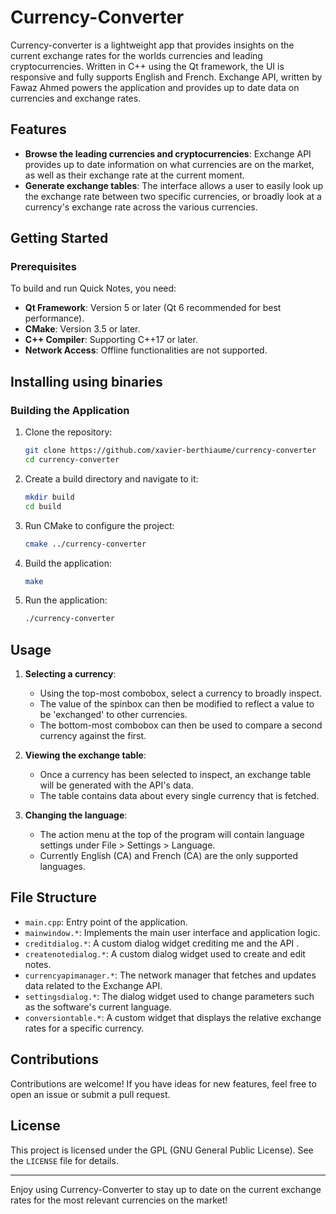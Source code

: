 # Currency-Converter

Currency-converter is a lightweight app that provides insights on the current exchange rates for the worlds currencies and leading cryptocurrencies. Written in C++ using the Qt framework, the UI is responsive and fully supports English and French. Exchange API, written by Fawaz Ahmed powers the application and provides up to date data on currencies and exchange rates.

## Features

- **Browse the leading currencies and cryptocurrencies**: Exchange API provides up to date information on what currencies are on the market, as well as their exchange rate at the current moment.
- **Generate exchange tables**: The interface allows a user to easily look up the exchange rate between two specific currencies, or broadly look at a currency's exchange rate across the various currencies.

## Getting Started

### Prerequisites

To build and run Quick Notes, you need:

- **Qt Framework**: Version 5 or later (Qt 6 recommended for best performance).
- **CMake**: Version 3.5 or later.
- **C++ Compiler**: Supporting C++17 or later.
- **Network Access**: Offline functionalities are not supported.

## Installing using binaries

### Building the Application

1. Clone the repository:
   ```bash
   git clone https://github.com/xavier-berthiaume/currency-converter
   cd currency-converter 
   ```

2. Create a build directory and navigate to it:
   ```bash
   mkdir build
   cd build
   ```

3. Run CMake to configure the project:
   ```bash
   cmake ../currency-converter
   ```

4. Build the application:
   ```bash
   make
   ```

5. Run the application:
   ```bash
   ./currency-converter
   ```

## Usage

1. **Selecting a currency**:
    - Using the top-most combobox, select a currency to broadly inspect.
    - The value of the spinbox can then be modified to reflect a value to be 'exchanged' to other currencies.
    - The bottom-most combobox can then be used to compare a second currency against the first.

2. **Viewing the exchange table**:
    - Once a currency has been selected to inspect, an exchange table will be generated with the API's data.
    - The table contains data about every single currency that is fetched.

3. **Changing the language**:
    - The action menu at the top of the program will contain language settings under File > Settings > Language.
    - Currently English (CA) and French (CA) are the only supported languages.

## File Structure

- `main.cpp`: Entry point of the application.
- `mainwindow.*`: Implements the main user interface and application logic.
- `creditdialog.*`: A custom dialog widget crediting me and the API .
- `createnotedialog.*`: A custom dialog widget used to create and edit notes.
- `currencyapimanager.*`: The network manager that fetches and updates data related to the Exchange API.
- `settingsdialog.*`: The dialog widget used to change parameters such as the software's current language.
- `conversiontable.*`: A custom widget that displays the relative exchange rates for a specific currency.

## Contributions

Contributions are welcome! If you have ideas for new features, feel free to open an issue or submit a pull request.

## License

This project is licensed under the GPL (GNU General Public License). See the `LICENSE` file for details.

---

Enjoy using Currency-Converter to stay up to date on the current exchange rates for the most relevant currencies on the market!

